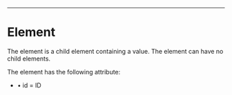 

---

# Element

The <value> element is a child element containing a value. The element can have no child elements.

The <value> element has the following attribute:

- • id = ID